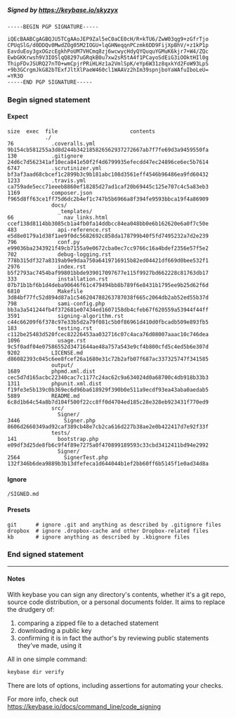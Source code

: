 ##### Signed by https://keybase.io/skyzyx
```
-----BEGIN PGP SIGNATURE-----

iQEcBAABCgAGBQJU5TCgAAoJEP9Zal5eC0aCE0cH/R+kTU6/ZwW03qg9+zGfrTjo
CPUqSlG/d0DDQv0MwdZOg05M2IOGU+lqGHNeqqnPCzmk6DD9FijXpBhV/+z1kP1p
EavduEoy3gxOGzcEgkhPoUM7VHCmq8zj6wcwycHdyQYQuquYGMuK6kjr7+W4/ZQc
EwbGKKrwsh9V3IOSlqQ8297uGRqkB0u7xw2sR5tA4f1PCayoSdEiG3iOOktHIl0g
ThipFDvJSURQ27nTO+wmCpjrPRiHLHz1a2VmlSpK/eYp6W31z8qxkYd2FoW93LpS
+9b3GCrgmJkG82bTExfJltXlPaeW460cl1WAAVz2hIm39spnjboYaWAfuIboLeU=
=YR3O
-----END PGP SIGNATURE-----

```

<!-- END SIGNATURES -->

### Begin signed statement 

#### Expect

```
size  exec  file                       contents                                                        
            ./                                                                                         
76            .coveralls.yml           9b154cb581255a3d8d244b342185826562937272667ab7f7fe69d3a9459550fa
130           .gitignore               24d6c7d562341af10eca841e50f2f4d6799935efecdd47ec24896ce6ec5b7614
6747          .scrutinizer.yml         bf3af3aad68cbcef1c2899b3c9b181abc108d3561eff4546b96486ea9fd60432
1233          .travis.yml              ca759ade5ecc71eeeb8860ef18285d27ad1caf20b69445c125e707c4c5a83eb3
1169          composer.json            f965d8ff63ce1ff75d6dc2b4ef1c747b5b6966a8f394fe9593bbca19f4a86909
              docs/                                                                                    
                _templates/                                                                            
66                nav_links.html       ccef138d8114bb3085cb1a4fb0fa14ddbcc84ea048bb0e6b162620e6a0f7c50e
483             api-reference.rst      e5d8e0179a1d38f1ae9f0dc5682692c858da178799b40f5fd7495232a7d2e239
796             conf.py                e99036ba2343921f49cb7155a9e0672cba0ec7cc9766c16a4bdef2356e57f5e2
702             debug-logging.rst      778b315df327a8319ab9e9daa750a6419716915b82ed04421df669d0bee532f1
2976            index.rst              b5f2793ac7454baf99801bbde939017097677e115f9927bd662228c81763db17
333             installation.rst       07b71b1bf6b1d4deba90646f61c479494bb8b789f6e8431b1795ee9b25d62f6d
6810            Makefile               3d84bf77fc52d894d87a1c546204788263787038f665c2064db2ab52ed55b37d
798             sami-config.php        bb3a3a541244fb4f372681e07434ed1607158db4cfeb67f620559a53944f44ff
3591            signing-algorithm.rst  c44c66209f6f378c97e33b5d2a79f081c5b0f86961d410d0fbcadb509e893fb5
183             testing.rst            c112be25483d520fcec82226453aa032716c07c4aca76d08007aaac10c746dea
1096            usage.rst              9c5f0adf04e07586552d3471644ae48a757a543e9cf4b800cfd5c4ed5b6e307d
9202          LICENSE.md               d86082393c045c6ee8fcef26a1680e31c72b2afb07f687ac337325747f341585
              output/                                                                                  
1689          phpmd.xml.dist           cec5d7d165acbc22340cac7c1177c24ac62c9a634024d0a68700c4db918b33b3
1311          phpunit.xml.dist         f19fe3e5b139c0b369ec6d96ba618929f390b0e511a9ecdf93ea43aba0aedab5
5889          README.md                6c8d1b64c54a8b7d104f500f22cc8ff0d4704ed185c28e328eb923431f770ed9
              src/                                                                                     
                Signer/                                                                                
3446              Signer.php           8606d2660349ad92caf389cb48e7cb2ca616d227b38ae2e0b422417d7e92f33f
              tests/                                                                                   
141             bootstrap.php          e09df3d25de8fb6c9f4f89e7275a0f470899189593c33cbd3412411bd94e2992
                Signer/                                                                                
2564              SignerTest.php       132f346b6dea9889b3b13dfefeca1d644044b1ef2bb60ff6b5145f1e0ad34d8a
```

#### Ignore

```
/SIGNED.md
```

#### Presets

```
git      # ignore .git and anything as described by .gitignore files
dropbox  # ignore .dropbox-cache and other Dropbox-related files    
kb       # ignore anything as described by .kbignore files          
```

<!-- summarize version = 0.0.9 -->

### End signed statement

<hr>

#### Notes

With keybase you can sign any directory's contents, whether it's a git repo,
source code distribution, or a personal documents folder. It aims to replace the drudgery of:

  1. comparing a zipped file to a detached statement
  2. downloading a public key
  3. confirming it is in fact the author's by reviewing public statements they've made, using it

All in one simple command:

```bash
keybase dir verify
```

There are lots of options, including assertions for automating your checks.

For more info, check out https://keybase.io/docs/command_line/code_signing